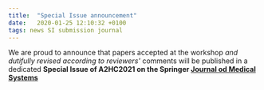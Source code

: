 ```yaml
---
title:  "Special Issue announcement"
date:   2020-01-25 12:10:32 +0100
tags: news SI submission journal
---
```


We are proud to announce that papers accepted at the workshop *and dutifully revised according to reviewers'* comments will be published in a dedicated **Special Issue of A2HC2021 on the Springer [Journal od Medical Systems](https://www.springer.com/journal/10916)**
